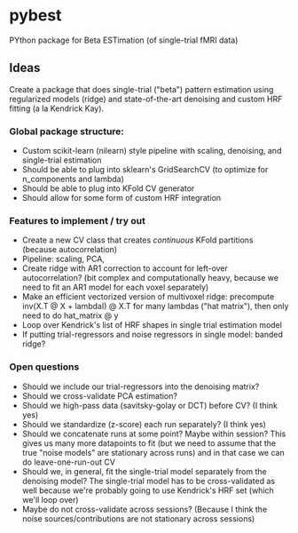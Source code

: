 # pybest
PYthon package for Beta ESTimation (of single-trial fMRI data)

## Ideas
Create a package that does single-trial ("beta") pattern estimation using regularized models (ridge) and state-of-the-art denoising and custom HRF fitting (a la Kendrick Kay). 

### Global package structure:
* Custom scikit-learn (nilearn) style pipeline with scaling, denoising, and single-trial estimation
* Should be able to plug into sklearn's GridSearchCV (to optimize for n_components and lambda)
* Should be able to plug into KFold CV generator
* Should allow for some form of custom HRF integration 

### Features to implement / try out
* Create a new CV class that creates *continuous* KFold partitions (because autocorrelation)
* Pipeline: scaling, PCA, 
* Create ridge with AR1 correction to account for left-over autocorrelation? (bit complex and computationally heavy, because we need to fit an AR1 model for each voxel separately)
* Make an efficient vectorized version of multivoxel ridge: precompute inv(X.T @ X + lambdaI) @ X.T for many lambdas ("hat matrix"), then only need to do hat_matrix @ y
* Loop over Kendrick's list of HRF shapes in single trial estimation model
* If putting trial-regressors and noise regressors in single model: banded ridge?

### Open questions
* Should we include our trial-regressors into the denoising matrix?
* Should we cross-validate PCA estimation?
* Should we high-pass data (savitsky-golay or DCT) before CV? (I think yes)
* Should we standardize (z-score) each run separately? (I think yes)
* Should we concatenate runs at some point? Maybe within session? This gives us many more datapoints to fit (but we need to assume that the true "noise models" are stationary across runs) and in that case we can do leave-one-run-out CV
* Should we, in general, fit the single-trial model separately from the denoising model? The single-trial model has to be cross-validated as well because we're probably going to use Kendrick's HRF set (which we'll loop over)
* Maybe do not cross-validate across sessions? (Because I think the noise sources/contributions are not stationary across sessions)
